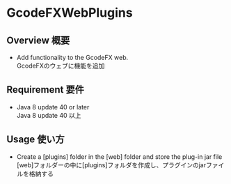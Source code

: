 # GcodeFXWebPlugins
## Overview 概要
 * Add functionality to the GcodeFX web.  
 GcodeFXのウェブに機能を追加
## Requirement 要件
 * Java 8 update 40 or later  
 Java 8 update 40 以上
## Usage 使い方
 * Create a [plugins] folder in the [web] folder and store the plug-in jar file  
 [web]フォルダーの中に[plugins]フォルダを作成し、プラグインのjarファイルを格納する
